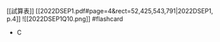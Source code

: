 [[試算表]]
[[2022DSEP1.pdf#page=4&rect=52,425,543,791|2022DSEP1, p.4]]
![[2022DSEP1Q10.png]] #flashcard 
- C
<!--ID: 1730701092454-->


